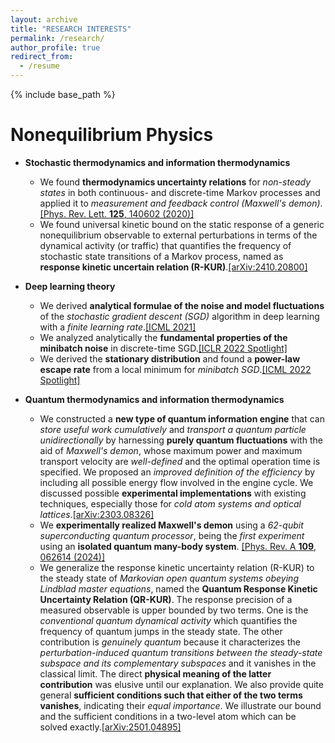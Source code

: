 ```yaml
---
layout: archive
title: "RESEARCH INTERESTS"
permalink: /research/
author_profile: true
redirect_from:
  - /resume
---
```


{% include base_path %}

# **Nonequilibrium Physics**

* **Stochastic thermodynamics and information thermodynamics**
  * We found **thermodynamics uncertainty relations** for *non-steady states* in both continuous- and discrete-time Markov processes and applied it to *measurement and feedback control (Maxwell's demon)*.[[Phys. Rev. Lett. **125**, 140602 (2020)]](https://journals.aps.org/prl/abstract/10.1103/PhysRevLett.125.140602)
  * We found universal kinetic bound on the static response of a generic nonequilibrium observable to external perturbations in terms of the dynamical activity (or traffic) that quantifies the frequency of stochastic state transitions of a Markov process, named as **response kinetic uncertain relation (R-KUR)**.[[arXiv:2410.20800]](https://arxiv.org/abs/2410.20800)

* **Deep learning theory**
  * We derived **analytical formulae of the noise and model fluctuations** of the *stochastic gradient descent (SGD)* algorithm in deep learning with a *finite learning rate*.[[ICML 2021]](http://proceedings.mlr.press/v139/liu21ad.html)
  * We analyzed analytically the **fundamental properties of the minibatch noise** in discrete-time SGD.[[ICLR 2022 Spotlight]](https://openreview.net/forum?id=uorVGbWV5sw)
  * We derived the **stationary distribution** and found a **power-law escape rate** from a local minimum for *minibatch SGD*.[[ICML 2022 Spotlight]](https://proceedings.mlr.press/v162/mori22a.html)

* **Quantum thermodynamics and information thermodynamics**
  * We constructed a **new type of quantum information engine** that can *store useful work cumulatively* and *transport a quantum particle unidirectionally* by harnessing **purely quantum fluctuations** with the aid of *Maxwell's demon*, whose maximum power and maximum transport velocity are *well-defined* and the optimal operation time is specified. We proposed an *improved definition of the efficiency* by including all possible energy flow involved in the engine cycle. We discussed possible **experimental implementations** with existing techniques, especially those for *cold atom systems and optical lattices*.[[arXiv:2303.08326]](https://arxiv.org/abs/2303.08326)
  * We **experimentally realized Maxwell's demon** using a *62-qubit superconducting quantum processor*, being the *first experiment* using an **isolated quantum many-body system**. [[Phys. Rev. A **109**, 062614 (2024)]](https://journals.aps.org/pra/abstract/10.1103/PhysRevA.109.062614)
  * We generalize the response kinetic uncertainty relation (R-KUR) to the steady state of *Markovian open quantum systems obeying Lindblad master equations*, named the **Quantum Response Kinetic Uncertainty Relation (QR-KUR)**. The response precision of a measured observable is upper bounded by two terms. One is the *conventional quantum dynamical activity* which quantifies the frequency of quantum jumps in the steady state. The other contribution is *genuinely quantum* because it characterizes the *perturbation-induced quantum transitions between the steady-state subspace and its complementary subspaces* and it vanishes in the classical limit. The direct **physical meaning of the latter contribution** was elusive until our explanation. We also provide quite general **sufficient conditions such that either of the two terms vanishes**, indicating their *equal importance*. We illustrate our bound and the sufficient conditions in a two-level atom which can be solved exactly.[[arXiv:2501.04895]](https://arxiv.org/abs/2501.04895)
